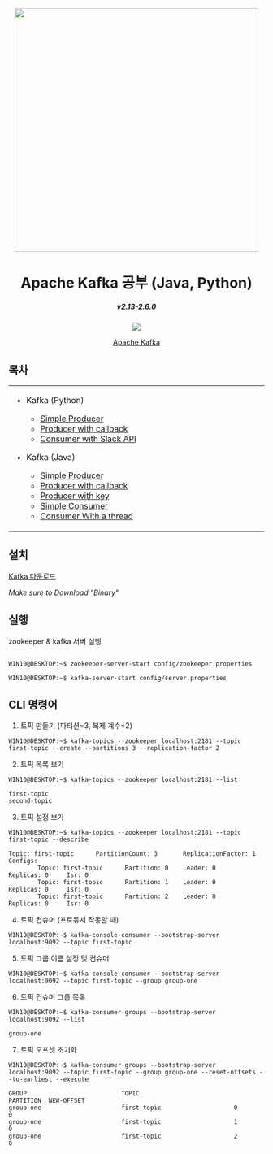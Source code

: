 <div align="center">
<p>
    <img width="480" src="https://www.andplus.com/hs-fs/hubfs/kafkalogo.jpg?&name=kafkalogo.jpg">
</p>
<h1>Apache Kafka 공부 (Java, Python)</h1>
    <h5>v2.13-2.6.0</h5>
    
<a href="https://hits.seeyoufarm.com"><img src="https://hits.seeyoufarm.com/api/count/incr/badge.svg?url=https%3A%2F%2Fgithub.com%2FAlfex4936%2Fkafka-Studies&count_bg=%233DA1C8&title_bg=%23555555&icon=apachekafka.svg&icon_color=%23E7E7E7&title=%2B&edge_flat=false"/></a>

[Apache Kafka](https://kafka.apache.org/)

</div>

## 목차

<table>
    <tr><td width=40% valign=top>
    
* Kafka (Python)
    * [Simple Producer](https://github.com/Alfex4936/kafka-Studies/blob/main/python/src/ProducerDemo.py)
    * [Producer with callback](https://github.com/Alfex4936/kafka-Studies/blob/main/python/src/ProducerDemoCallBack.py)
    * [Consumer with Slack API](https://github.com/Alfex4936/kafka-Studies/blob/main/python/src/SlackKafkaConsumer.py)
    
* Kafka (Java)
    * [Simple Producer](https://github.com/Alfex4936/kafka-Studies/blob/main/src/main/java/csw/kafka/study/lesson1/ProducerDemo.java)
    * [Producer with callback](https://github.com/Alfex4936/kafka-Studies/blob/main/src/main/java/csw/kafka/study/lesson1/ProducerDemoCallBack.java)
    * [Producer with key](https://github.com/Alfex4936/kafka-Studies/blob/main/src/main/java/csw/kafka/study/lesson1/ProducerDemoWithKey.java)
    * [Simple Consumer](https://github.com/Alfex4936/kafka-Studies/blob/main/src/main/java/csw/kafka/study/lesson2/ConsumerDemo.java)
    * [Consumer With a thread](https://github.com/Alfex4936/kafka-Studies/blob/main/src/main/java/csw/kafka/study/lesson2/ConsumerDemoThread.java)
</td></tr>
</table>

## 설치
[Kafka 다운로드](https://kafka.apache.org/downloads)

*Make sure to Download "Binary"*

## 실행

zookeeper & kafka 서버 실행

```console

WIN10@DESKTOP:~$ zookeeper-server-start config/zookeeper.properties

WIN10@DESKTOP:~$ kafka-server-start config/server.properties

```

## CLI 명령어

1. 토픽 만들기 (파티션=3, 복제 계수=2)
```console
WIN10@DESKTOP:~$ kafka-topics --zookeeper localhost:2181 --topic first-topic --create --partitions 3 --replication-factor 2
```

2. 토픽 목록 보기
```console
WIN10@DESKTOP:~$ kafka-topics --zookeeper localhost:2181 --list

first-topic
second-topic
```

3. 토픽 설정 보기
```console
WIN10@DESKTOP:~$ kafka-topics --zookeeper localhost:2181 --topic first-topic --describe

Topic: first-topic      PartitionCount: 3       ReplicationFactor: 1    Configs:
        Topic: first-topic      Partition: 0    Leader: 0       Replicas: 0     Isr: 0
        Topic: first-topic      Partition: 1    Leader: 0       Replicas: 0     Isr: 0
        Topic: first-topic      Partition: 2    Leader: 0       Replicas: 0     Isr: 0
```

4. 토픽 컨슈머 (프로듀서 작동할 때)
```console
WIN10@DESKTOP:~$ kafka-console-consumer --bootstrap-server localhost:9092 --topic first-topic
```

5. 토픽 그룹 이름 설정 및 컨슈머
```console
WIN10@DESKTOP:~$ kafka-console-consumer --bootstrap-server localhost:9092 --topic first-topic --group group-one
```

6. 토픽 컨슈머 그룹 목록
```console
WIN10@DESKTOP:~$ kafka-consumer-groups --bootstrap-server localhost:9092 --list

group-one
```

7. 토픽 오프셋 초기화
```console
WIN10@DESKTOP:~$ kafka-consumer-groups --bootstrap-server localhost:9092 --topic first-topic --group group-one --reset-offsets --to-earliest --execute

GROUP                          TOPIC                          PARTITION  NEW-OFFSET
group-one                      first-topic                    0          0
group-one                      first-topic                    1          0
group-one                      first-topic                    2          0

```
